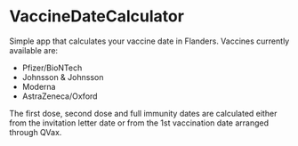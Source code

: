 # VaccineDateCalculator
Simple app that calculates your vaccine date in Flanders. Vaccines currently available are:
- Pfizer/BioNTech
- Johnsson & Johnsson
- Moderna
- AstraZeneca/Oxford

The first dose, second dose and full immunity dates are calculated either from the invitation letter date or from the 1st vaccination date arranged through QVax.
